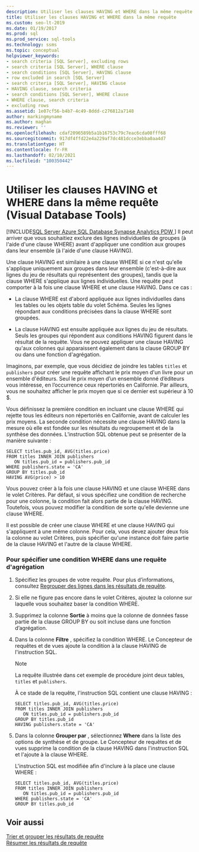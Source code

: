 ```yaml
---
description: Utiliser les clauses HAVING et WHERE dans la même requête (Visual Database Tools)
title: Utiliser les clauses HAVING et WHERE dans la même requête
ms.custom: seo-lt-2019
ms.date: 01/19/2017
ms.prod: sql
ms.prod_service: sql-tools
ms.technology: ssms
ms.topic: conceptual
helpviewer_keywords:
- search criteria [SQL Server], excluding rows
- search criteria [SQL Server], WHERE clause
- search conditions [SQL Server], HAVING clause
- row excluded in search [SQL Server]
- search criteria [SQL Server], HAVING clause
- HAVING clause, search criteria
- search conditions [SQL Server], WHERE clause
- WHERE clause, search criteria
- excluding rows
ms.assetid: 1e07cf56-b4b7-4c49-8ddd-c276812a7148
author: markingmyname
ms.author: maghan
ms.reviewer: ''
ms.openlocfilehash: cdaf2096589b5a1b16753c79c7eac6cda08fff68
ms.sourcegitcommit: 917df4ffd22e4a229af7dc481dcce3ebba0aa4d7
ms.translationtype: HT
ms.contentlocale: fr-FR
ms.lasthandoff: 02/10/2021
ms.locfileid: "100350442"
---
```

# <a name="use-having-and-where-clauses-in-the-same-query-visual-database-tools"></a>Utiliser les clauses HAVING et WHERE dans la même requête (Visual Database Tools)
[!INCLUDE[SQL Server Azure SQL Database Synapse Analytics PDW ](../../includes/applies-to-version/sql-asdb-asdbmi-asa-pdw.md)]
Il peut arriver que vous souhaitiez exclure des lignes individuelles de groupes (à l'aide d'une clause WHERE) avant d'appliquer une condition aux groupes dans leur ensemble (à l'aide d'une clause HAVING).  
  
Une clause HAVING est similaire à une clause WHERE si ce n'est qu'elle s'applique uniquement aux groupes dans leur ensemble (c'est-à-dire aux lignes du jeu de résultats qui représentent des groupes), tandis que la clause WHERE s'applique aux lignes individuelles. Une requête peut comporter à la fois une clause WHERE et une clause HAVING. Dans ce cas :  
  
-   La clause WHERE est d'abord appliquée aux lignes individuelles dans les tables ou les objets table du volet Schéma. Seules les lignes répondant aux conditions précisées dans la clause WHERE sont groupées.  
  
-   La clause HAVING est ensuite appliquée aux lignes du jeu de résultats. Seuls les groupes qui répondent aux conditions HAVING figurent dans le résultat de la requête. Vous ne pouvez appliquer une clause HAVING qu'aux colonnes qui apparaissent également dans la clause GROUP BY ou dans une fonction d'agrégation.  
  
Imaginons, par exemple, que vous décidiez de joindre les tables `titles` et `publishers` pour créer une requête affichant le prix moyen d'un livre pour un ensemble d'éditeurs. Seul le prix moyen d’un ensemble donné d’éditeurs vous intéresse, en l’occurrence ceux répertoriés en Californie. Par ailleurs, vous ne souhaitez afficher le prix moyen que si ce dernier est supérieur à 10 $.  
  
Vous définissez la première condition en incluant une clause WHERE qui rejette tous les éditeurs non répertoriés en Californie, avant de calculer les prix moyens. La seconde condition nécessite une clause HAVING dans la mesure où elle est fondée sur les résultats du regroupement et de la synthèse des données. L’instruction SQL obtenue peut se présenter de la manière suivante :  
  
```  
SELECT titles.pub_id, AVG(titles.price)  
FROM titles INNER JOIN publishers  
   ON titles.pub_id = publishers.pub_id  
WHERE publishers.state = 'CA'  
GROUP BY titles.pub_id  
HAVING AVG(price) > 10  
```  
  
Vous pouvez créer à la fois une clause HAVING et une clause WHERE dans le volet Critères. Par défaut, si vous spécifiez une condition de recherche pour une colonne, la condition fait alors partie de la clause HAVING. Toutefois, vous pouvez modifier la condition de sorte qu'elle devienne une clause WHERE.  
  
Il est possible de créer une clause WHERE et une clause HAVING qui s'appliquent à une même colonne. Pour cela, vous devez ajouter deux fois la colonne au volet Critères, puis spécifier qu'une instance doit faire partie de la clause HAVING et l'autre de la clause WHERE.  
  
### <a name="to-specify-a-where-condition-in-an-aggregate-query"></a>Pour spécifier une condition WHERE dans une requête d'agrégation  
  
1.  Spécifiez les groupes de votre requête. Pour plus d’informations, consultez [Regrouper des lignes dans les résultats de requête](../../ssms/visual-db-tools/group-rows-in-query-results-visual-database-tools.md).  
  
2.  Si elle ne figure pas encore dans le volet Critères, ajoutez la colonne sur laquelle vous souhaitez baser la condition WHERE.  
  
3.  Supprimez la colonne **Sortie** à moins que la colonne de données fasse partie de la clause GROUP BY ou soit incluse dans une fonction d’agrégation.  
  
4.  Dans la colonne **Filtre** , spécifiez la condition WHERE. Le Concepteur de requêtes et de vues ajoute la condition à la clause HAVING de l'instruction SQL.  
  
    > [!NOTE]  
    > La requête illustrée dans cet exemple de procédure joint deux tables, `titles` et `publishers`.  
  
    À ce stade de la requête, l'instruction SQL contient une clause HAVING :  
  
    ```  
    SELECT titles.pub_id, AVG(titles.price)  
    FROM titles INNER JOIN publishers   
       ON titles.pub_id = publishers.pub_id  
    GROUP BY titles.pub_id  
    HAVING publishers.state = 'CA'  
    ```  
  
5.  Dans la colonne **Grouper par** , sélectionnez **Where** dans la liste des options de synthèse et de groupe. Le Concepteur de requêtes et de vues supprime la condition de la clause HAVING dans l'instruction SQL et l'ajoute à la clause WHERE.  
  
    L'instruction SQL est modifiée afin d'inclure à la place une clause WHERE :  
  
    ```  
    SELECT titles.pub_id, AVG(titles.price)  
    FROM titles INNER JOIN publishers   
       ON titles.pub_id = publishers.pub_id  
    WHERE publishers.state = 'CA'  
    GROUP BY titles.pub_id  
    ```  
  
## <a name="see-also"></a>Voir aussi  
[Trier et grouper les résultats de requête](../../ssms/visual-db-tools/sort-and-group-query-results-visual-database-tools.md)  
[Résumer les résultats de requête](../../ssms/visual-db-tools/summarize-query-results-visual-database-tools.md)  
  
